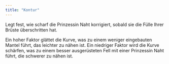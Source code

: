 ```yaml
---
title: "Kontur"
---
```


Legt fest, wie scharf die Prinzessin Naht korrigiert, sobald sie die Fülle Ihrer Brüste überschritten hat.

Ein hoher Faktor glättet die Kurve, was zu einem weniger eingebauten Mantel führt, das leichter zu nähen ist. Ein niedriger Faktor wird die Kurve schärfen, was zu einem besser ausgerüsteten Fell mit einer Prinzessin Naht führt, die schwerer zu nähen ist.




